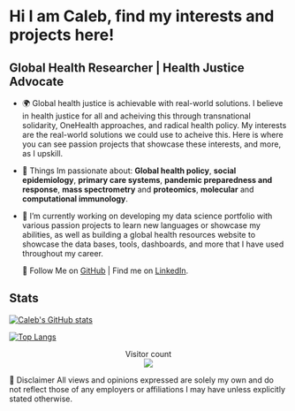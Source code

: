 
<p align="center">

# Hi I am Caleb, find my interests and projects here!


## Global Health Researcher | Health Justice Advocate 

- 🌍 Global health justice is achievable with real-world solutions. I believe in health justice for all and acheiving this through transnational solidarity, OneHealth approaches, and radical health policy. My interests are the real-world solutions we could use to acheive this. Here is where you can see passion projects that showcase these interests, and more, as I upskill. 

- 🌟 Things Im passionate about: **Global health policy**, **social epidemiology**, **primary care systems**, **pandemic preparedness and response**, **mass spectrometry** and **proteomics**, **molecular** and **computational immunology**.

- 🔭 I’m currently working on developing my data science portfolio with various passion projects to learn new languages or showcase my abilities, as well as building a global health resources website to showcase the data bases, tools, dashboards, and more that I have used throughout my career.


  🔗 Follow Me on [GitHub](https://github.com/calebridgwater) | Find me on [LinkedIn](https://www.linkedin.com/in/calebbridgwater/).



## Stats

[![Caleb's GitHub stats](https://github-readme-stats.vercel.app/api?username=calebridgwater&show_icons=true&theme=transparent)](https://github.com/calebridgwater/github-readme-stats)

[![Top Langs](https://github-readme-stats.vercel.app/api/top-langs/?username=calebridgwater&layout=compact)](https://github.com/calebridgwater/github-readme-stats)


</p>



<p align="center"> 
  Visitor count<br>
  <img src="https://profile-counter.glitch.me/calebridgwater/count.svg" />
</p>

📢 Disclaimer
All views and opinions expressed are solely my own and do not reflect those of any employers or affiliations I may have unless explicitly stated otherwise.
